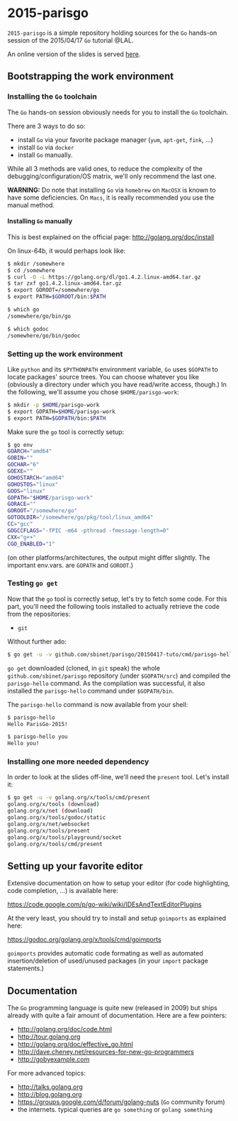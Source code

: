 2015-parisgo
============

`2015-parisgo` is a simple repository holding sources for the `Go`
hands-on session of the 2015/04/17 `Go` tutorial @LAL.

An online version of the slides is served [here](http://talks.godoc.org/github.com/sbinet/parisgo/20150417-tuto/slides/parisgo.slide#1).

## Bootstrapping the work environment

### Installing the `Go` toolchain

The `Go` hands-on session obviously needs for you to install the `Go`
toolchain.

There are 3 ways to do so:
- install `Go` via your favorite package manager (`yum`, `apt-get`,
  `fink`, ...)
- install `Go` via `docker`
- install `Go` manually.

While all 3 methods are valid ones, to reduce the complexity of the
debugging/configuration/OS matrix, we'll only recommend the last one.

**WARNING:** Do note that installing `Go` via `homebrew` on `MacOSX`
is known to have some deficiencies. On `Macs`, it is really
recommended you use the manual method.

#### Installing `Go` manually

This is best explained on the official page:
http://golang.org/doc/install

On linux-64b, it would perhaps look like:

```sh
$ mkdir /somewhere
$ cd /somewhere
$ curl -O -L https://golang.org/dl/go1.4.2.linux-amd64.tar.gz
$ tar zxf go1.4.2.linux-amd64.tar.gz
$ export GOROOT=/somewhere/go
$ export PATH=$GOROOT/bin:$PATH

$ which go
/somewhere/go/bin/go

$ which godoc
/somewhere/go/bin/godoc
```

### Setting up the work environment

Like `python` and its `$PYTHONPATH` environment variable, `Go` uses
`$GOPATH` to locate packages' source trees.
You can choose whatever you like (obviously a directory under which
you have read/write access, though.)
In the following, we'll assume you chose `$HOME/parisgo-work`:

```sh
$ mkdir -p $HOME/parisgo-work
$ export GOPATH=$HOME/parisgo-work
$ export PATH=$GOPATH/bin:$PATH
```

Make sure the `go` tool is correctly setup:

```sh
$ go env
GOARCH="amd64"
GOBIN=""
GOCHAR="6"
GOEXE=""
GOHOSTARCH="amd64"
GOHOSTOS="linux"
GOOS="linux"
GOPATH="$HOME/parisgo-work"
GORACE=""
GOROOT="/somewhere/go"
GOTOOLDIR="/somewhere/go/pkg/tool/linux_amd64"
CC="gcc"
GOGCCFLAGS="-fPIC -m64 -pthread -fmessage-length=0"
CXX="g++"
CGO_ENABLED="1"
```

(on other platforms/architectures, the output might differ
slightly. The important env.vars. are `GOPATH` and `GOROOT`.)

### Testing `go get`

Now that the `go` tool is correctly setup, let's try to fetch some
code.
For this part, you'll need the following tools installed to actually retrieve the code from the repositories:
- `git`

Without further ado:

```sh
$ go get -u -v github.com/sbinet/parisgo/20150417-tuto/cmd/parisgo-hello
```

`go get` downloaded (cloned, in `git` speak) the whole
`github.com/sbinet/parisgo` repository (under `$GOPATH/src`) and
compiled the `parisgo-hello` command.
As the compilation was successful, it also installed the `parisgo-hello`
command under `$GOPATH/bin`.

The `parisgo-hello` command is now available from your shell:

```sh
$ parisgo-hello
Hello ParisGo-2015!

$ parisgo-hello you
Hello you!
```

### Installing one more needed dependency

In order to look at the slides off-line, we'll need the `present` tool.
Let's install it:

```sh
$ go get -u -v golang.org/x/tools/cmd/present
golang.org/x/tools (download)
golang.org/x/net (download)
golang.org/x/tools/godoc/static
golang.org/x/net/websocket
golang.org/x/tools/present
golang.org/x/tools/playground/socket
golang.org/x/tools/cmd/present
```

## Setting up your favorite editor

Extensive documentation on how to setup your editor (for code
highlighting, code completion, ...) is available here:

 https://code.google.com/p/go-wiki/wiki/IDEsAndTextEditorPlugins
 
At the very least, you should try to install and setup `goimports` as
explained here:

 https://godoc.org/golang.org/x/tools/cmd/goimports

`goimports` provides automatic code formating as well as automated
insertion/deletion of used/unused packages (in your `import` package
statements.)

## Documentation

The `Go` programming language is quite new (released in 2009) but
ships already with quite a fair amount of documentation.
Here are a few pointers:

- http://golang.org/doc/code.html
- http://tour.golang.org
- http://golang.org/doc/effective_go.html
- http://dave.cheney.net/resources-for-new-go-programmers
- http://gobyexample.com

For more advanced topics:

- http://talks.golang.org
- http://blog.golang.org
- https://groups.google.com/d/forum/golang-nuts (`Go` community forum)
- the internets. typical queries are `go something` or `golang something`
